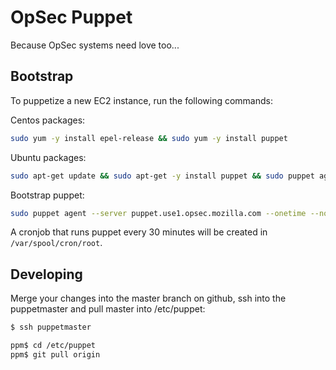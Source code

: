 OpSec Puppet
============

Because OpSec systems need love too...

Bootstrap
---------

To puppetize a new EC2 instance, run the following commands:

Centos packages:
```bash
sudo yum -y install epel-release && sudo yum -y install puppet
```

Ubuntu packages:
```bash
sudo apt-get update && sudo apt-get -y install puppet && sudo puppet agent --enable
```

Bootstrap puppet:
```bash
sudo puppet agent --server puppet.use1.opsec.mozilla.com --onetime --no-daemonize --verbose
```

A cronjob that runs puppet every 30 minutes will be created in
`/var/spool/cron/root`.

Developing
----------

Merge your changes into the master branch on github, ssh into the puppetmaster
and pull master into /etc/puppet:

```bash
$ ssh puppetmaster

ppm$ cd /etc/puppet
ppm$ git pull origin
```
